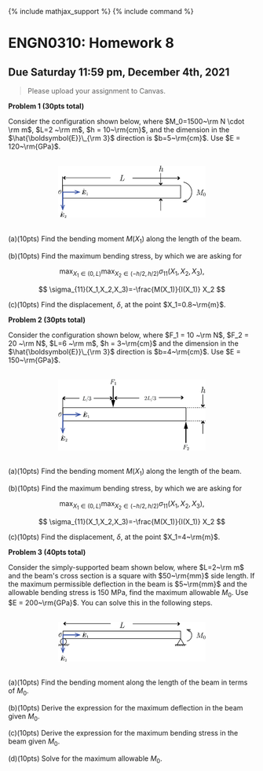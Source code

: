 {% include mathjax_support %}
{% include command %}

# ENGN0310: Homework 8
## Due Saturday 11:59 pm, December 4th, 2021


> Please upload your assignment to Canvas.<br/>


**Problem 1 (30pts total)** 

Consider the configuration shown below, where $M_0=1500~\rm N \cdot \rm m$, $L=2 ~\rm m$, $h = 10~\rm{cm}$, and the dimension in the $\hat{\boldsymbol{E}}\_{\rm 3}$ direction is $b=5~\rm{cm}$. Use $E = 120~\rm{GPa}$.


 <br/>
    <center>
     <img src="HW8-fig1.png" alt="drawing" width="300"/>
    </center> 
<br>
 

(a)(10pts) Find the bending moment  $M(X_1)$  along the length of the beam. 

(b)(10pts) Find the maximum  bending stress, by which we are asking for 

$$
\max_{X_1\in (0,L)} \max_{X_{2}\in (-h/2, h/2)} \sigma_{11}(X_1,X_2,X_3),
$$ 

$$
\sigma_{11}(X_1,X_2,X_3)=-\frac{M(X_1)}{I(X_1)} X_2
$$

(c)(10pts) Find the displacement, $\delta$, at the point $X_1=0.8~\rm{m}$.

**Problem 2 (30pts total)** 

Consider the configuration shown below, where $F_1 = 10 ~\rm N$, $F_2 = 20 ~\rm N$, $L=6 ~\rm m$, $h = 3~\rm{cm}$ and the dimension in the $\hat{\boldsymbol{E}}\_{\rm 3}$ direction is $b=4~\rm{cm}$. Use $E = 150~\rm{GPa}$.

<br/>
    <center>
     <img src="HW8-fig2.png" alt="drawing" width="300"/>
    </center>
<br>

(a)(10pts) Find the bending moment $M(X_1)$ along the length of the beam. 

(b)(10pts) Find the maximum  bending stress, by which we are asking for 

$$
\max_{X_1\in (0,L)} \max_{X_{2}\in (-h/2, h/2)} \sigma_{11}(X_1,X_2,X_3),
$$ 

$$
\sigma_{11}(X_1,X_2,X_3)=-\frac{M(X_1)}{I(X_1)} X_2
$$

(c)(10pts) Find the displacement, $\delta$, at the point $X_1=4~\rm{m}$.


**Problem 3 (40pts total)**

Consider the simply-supported beam shown below, where $L=2~\rm m$ and the beam's cross section is a square with $50~\rm{mm}$ side length. If the maximum permissible deflection in the beam is $5~\rm{mm}$ and the allowable bending stress is 150 MPa, find the maximum allowable $M_0$. Use $E = 200~\rm{GPa}$. You can solve this in the following steps. 

<br/>
    <center>
     <img src="HW8-fig3.png" alt="drawing" width="300"/>
    </center>
<br>

(a)(10pts) Find the bending moment along the length of the beam in terms of $M_0$.

(b)(10pts) Derive the expression for the maximum deflection in the beam given $M_0$.

(c)(10pts) Derive the expression for the maximum bending stress in the beam given $M_0$.

(d)(10pts) Solve for the maximum allowable $M_0$.